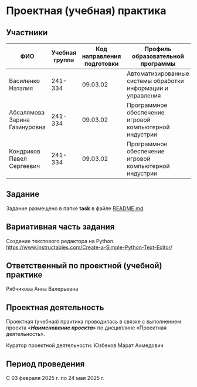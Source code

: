 # Проектная (учебная) практика

## Участники
| ФИО | Учебная группа | Код направления подготовки | Профиль образовательной программы |
|-|-|-|-|
| Василенко Наталия | 241-334 | 09.03.02 | Автоматизированные системы обработки информации и управления |
| Абсалямова Зарина Газинуровна | 241-334 | 09.03.02 | Программное обеспечение игровой компьютерной индустрии |
| Кондриков Павел Сергеевич | 241-334 | 09.03.02 | Программное обеспечение игровой компьютерной индустрии |

## Задание

Задание размещено в папке **task** в файле [README.md](task/README.md).

## Вариативная часть задания

Создание текстового редактора на Python. 
https://www.instructables.com/Create-a-Simple-Python-Text-Editor/

## Ответственный по проектной (учебной) практике

Рябчикова Анна Валерьевна

## Проектная деятельность

Проектная (учебная) практика проводилась в связке с выполнением проекта «***Наименование проекта***» по дисциплине «Проектная деятельность».

Куратор проектной деятельности: Юзбеков Марат Ахмедович

## Период проведения

С 03 февраля 2025 г. по 24 мая 2025 г.
